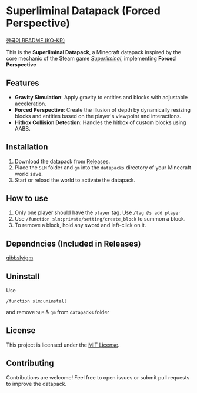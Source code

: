 # Superliminal Datapack (Forced Perspective)

[한국어 README (KO-KR)](README-KR.md)

This is the **Superliminal Datapack**, a Minecraft datapack inspired by the core mechanic of the Steam game _[Superliminal](https://store.steampowered.com/app/1049410/Superliminal/)_, implementing **Forced Perspective**

## Features

- **Gravity Simulation**: Apply gravity to entities and blocks with adjustable acceleration.
- **Forced Perspective**: Create the illusion of depth by dynamically resizing blocks and entities based on the player's viewpoint and interactions.
- **Hitbox Collision Detection**: Handles the hitbox of custom blocks using AABB.

## Installation

1. Download the datapack from [Releases](https://github.com/TheSalts/superliminal_datapack/releases).
2. Place the `SLM` folder and `gm` into the `datapacks` directory of your Minecraft world save.
3. Start or reload the world to activate the datapack.

## How to use

1. Only one player should have the `player` tag. Use `/tag @s add player`
2. Use `/function slm:private/setting/create_block` to summon a block.
3. To remove a block, hold any sword and left-click on it.

## Dependncies (Included in Releases)

[gibbsly/gm](https://github.com/gibbsly/gm)

## Uninstall

Use

```mcfunction
/function slm:uninstall
```

and remove `SLM` & `gm` from `datapacks` folder

## License

This project is licensed under the [MIT License](LICENSE).

## Contributing

Contributions are welcome! Feel free to open issues or submit pull requests to improve the datapack.
